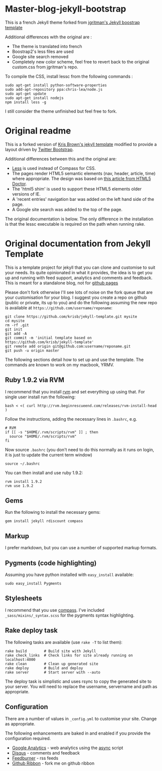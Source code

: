 # Master-blog-jekyll-bootstrap

This is a french Jekyll theme forked from [jgritman's Jekyll boostrap template](https://github.com/jgritman/Jekyll-Bootstrap-Template)

Additional differences with the original are : 

 * The theme is translated into french
 * Boostrap2's less files are used
 * Google site search removed
 * Completely new color scheme, feel free to revert back to the original custom.css from jgritman's repo.

To compile the CSS, install lessc from the following commands : 

    sudo apt-get install python-software-properties
    sudo add-apt-repository ppa:chris-lea/node.js
    sudo apt-get update
    sudo apt-get install nodejs
    npm install less -g

I still consider the theme unfinished but feel free to fork.


# Original readme 

This is a forked version of [Kris Brown's jekyll template](https://github.com/krisb/jekyll-template/) modified to provide a layout driven by [Twitter Bootstrap](http://twitter.github.com/bootstrap/).

Additional differences between this and the original are:

 * [Less](http://lesscss.org/) is used instead of Compass for CSS.
 * The pages render HTML5 semantic elements (nav, header, article, time) where appropriate.  The design was based on [this article from HTML5 Doctor](http://html5doctor.com/designing-a-blog-with-html5/).
 * The 'html5 shim' is used to support these HTML5 elements older versions of IE.
 * A 'recent entries' navigation bar was added on the left hand side of the page.
 * A Google site search was added to the top of the page.

The original documentation is below.  The only difference in the installation is that the lessc executable is required on the path when running rake.

# Original documentation from Jekyll Template

This is a template project for jekyll that you can clone and customise to suit your needs.  Its quite opinionated in what it provides, the idea is to get you up and running with feed support, analytics and comments and feedback.  This is meant for a standalone blog, not for [github pages](http://pages.github.com/)

Please don't fork otherwise I'll see lots of noise on the fork queue that are your customisation for your blog.  I suggest you create a repo on github (public or private, its up to you) and do the following assuming the new repo is available at `https://github.com/username/reponame`:

    git clone https://github.com/krisb/jekyll-template.git mysite
    cd mysite
    rm -rf .git
    git init
    git add -A
    git commit -m 'initial template based on https://github.com/krisb/jekyll-template'
    git remote add origin git@github.com:username/reponame.git
    git push -u origin master

The following sections detail how to set up and use the template.  The commands are known to work on my macbook, YRMV.

## Ruby 1.9.2 via RVM

I recommend that you install [rvm](http://rvm.beginrescueend.com/) and set everything up using that.  For single user install run the following:

    bash < <( curl http://rvm.beginrescueend.com/releases/rvm-install-head )

Follow the instructions, adding the necessary lines in `.bashrc`, e.g.

    # RVM
    if [[ -s "$HOME/.rvm/scripts/rvm" ]] ; then
      source "$HOME/.rvm/scripts/rvm"
    fi

Now source `.bashrc` (you don't need to do this normally as it runs on login, it is just to update the current term window)

    source ~/.bashrc

You can then install and use ruby 1.9.2:

    rvm install 1.9.2
    rvm use 1.9.2

## Gems

Run the following to install the necessary gems:

    gem install jekyll rdiscount compass

## Markup

I prefer markdown, but you can use a number of supported markup formats.

## Pygments (code highlighting)

Assuming you have python installed with `easy_install` available:

    sudo easy_install Pygments

## Stylesheets

I recommend that you use [compass](http://compass-style.org/).  I've included `_sass/mixins/_syntax.scss` for the pygments syntax highlighting.

## Rake deploy task

The following tasks are available (use `rake -T` to list them):

    rake build        # Build site with Jekyll
    rake check_links  # Check links for site already running on localhost:4000
    rake clean        # Clean up generated site
    rake deploy       # Build and deploy
    rake server       # Start server with --auto

The deploy task is simplistic and uses rsync to copy the generated site to your server.  You will need to replace the username, servername and path as appropriate.

## Configuration

There are a number of values in `_config.yml` to customise your site.  Change as appropriate.

The following enhancements are baked in and enabled if you provide the configuration required.

* [Google Analytics](http://www.google.com/analytics) - web analytics using the [async](http://www.google.com/support/analytics/bin/answer.py?hl=en&answer=174090) script
* [Disqus](http://disqus.com/) - comments and feedback
* [Feedburner](http://feedburner.google.com/) - rss feeds
* [Github Ribbon](https://github.com/blog/273-github-ribbons) - fork me on github ribbon
